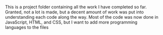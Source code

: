 This is a project folder containing all the work I have completed so far. Granted, not a lot is made, but a
decent amount of work was put into understanding each code along the way. Most of the code was now done in
JavaScript, HTML, and CSS, but I want to add more programming languages to the files
